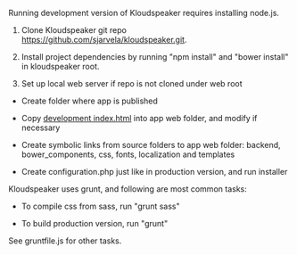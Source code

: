 Running development version of Kloudspeaker requires installing node.js.

1. Clone Kloudspeaker git repo https://github.com/sjarvela/kloudspeaker.git.

2. Install project dependencies by running "npm install" and "bower install" in kloudspeaker root.

3. Set up local web server if repo is not cloned under web root

* Create folder where app is published

* Copy [development index.html](https://github.com/sjarvela/kloudspeaker/blob/master/example_dev_index.html) into app web folder, and modify if necessary

* Create symbolic links from source folders to app web folder: backend, bower_components, css, fonts, localization and templates

* Create configuration.php just like in production version, and run installer


Kloudspeaker uses grunt, and following are most common tasks:

* To compile css from sass, run "grunt sass"

* To build production version, run "grunt"

See gruntfile.js for other tasks.

